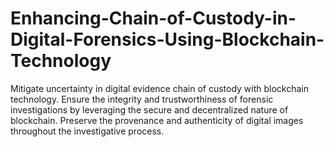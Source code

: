 # Enhancing-Chain-of-Custody-in-Digital-Forensics-Using-Blockchain-Technology
Mitigate uncertainty in digital evidence chain of custody with blockchain technology. Ensure the integrity and trustworthiness of forensic investigations by leveraging the secure and decentralized nature of blockchain. Preserve the provenance and authenticity of digital images throughout the investigative process.

